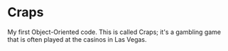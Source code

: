 # Craps
My first Object-Oriented code. This is called Craps; it's a gambling game that is often played at the casinos in Las Vegas. 
